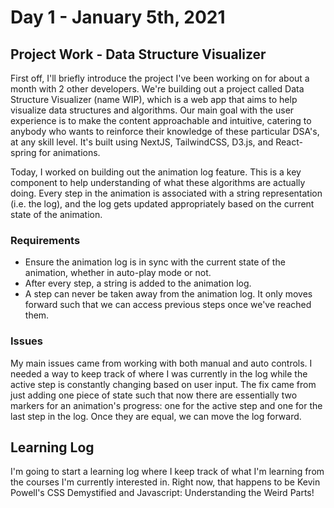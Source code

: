 # Day 1 - January 5th, 2021

## Project Work - Data Structure Visualizer
First off, I'll briefly introduce the project I've been working on for about a month with 2 other developers. We're building out a project called Data Structure Visualizer (name WIP), which is a web app that aims to help visualize data structures and algorithms. Our main goal with the user experience is to make the content approachable and intuitive, catering to anybody who wants to reinforce their knowledge of these particular DSA's, at any skill level. It's built using NextJS, TailwindCSS, D3.js, and React-spring for animations.

Today, I worked on building out the animation log feature. This is a key component to help understanding of what these algorithms are actually doing. Every step in the animation is associated with a string representation (i.e. the log), and the log gets updated appropriately based on the current state of the animation.

### Requirements
* Ensure the animation log is in sync with the current state of the animation, whether in auto-play mode or not.
* After every step, a string is added to the animation log.
* A step can never be taken away from the animation log. It only moves forward such that we can access previous steps once we've reached them.

### Issues
My main issues came from working with both manual and auto controls. I needed a way to keep track of where I was currently in the log while the active step is constantly changing based on user input. The fix came from just adding one piece of state such that now there are essentially two markers for an animation's progress: one for the active step and one for the last step in the log. Once they are equal, we can move the log forward.

## Learning Log
I'm going to start a learning log where I keep track of what I'm learning from the courses I'm currently interested in. Right now, that happens to be Kevin Powell's CSS Demystified and Javascript: Understanding the Weird Parts!